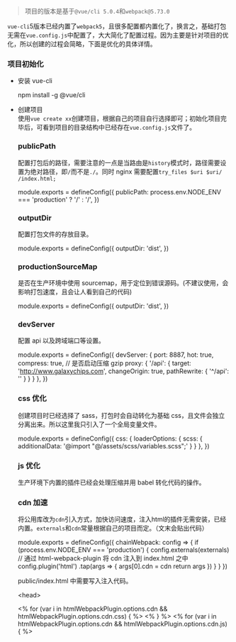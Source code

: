 > 项目的版本是基于`@vue/cli 5.0.4`和`webpack@5.73.0`

`vue-cli`5版本已经内置了`webpack5`，且很多配置都内置化了，换言之，基础打包无需在`vue.config.js`中配置了，大大简化了配置过程。因为主要是针对项目的优化，所以创建的过程会简略，下面是优化的具体详情。

### 项目初始化

*   安装 vue-cli
    
    npm install -g @vue/cli
    
*   创建项目  
    使用`vue create xx`创建项目，根据自己的项目自行选择即可；初始化项目完毕后，可看到项目的目录结构中已经存在`vue.config.js`文件了。
    
    ### publicPath
    
    配置打包后的路径，需要注意的一点是当路由是`history`模式时，路径需要设置为绝对路径，即`/`而不是`./`。同时 nginx 需要配置`try_files $uri $uri/ /index.html;`
    
    module.exports = defineConfig({
    publicPath: process.env.NODE\_ENV === 'production' ? '/' : '/',
    })
    
    ### outputDir
    
    配置打包文件的存放目录。
    
    module.exports = defineConfig({
    outputDir: 'dist',
    })
    
    ### productionSourceMap
    
    是否在生产环境中使用 sourcemap，用于定位到错误源码。(不建议使用，会影响打包速度，且会让人看到自己的代码)
    
    module.exports = defineConfig({
    outputDir: 'dist',
    })
    
    ### devServer
    
    配置 api 以及跨域端口等设置。
    
    module.exports = defineConfig({
    devServer: {
      port: 8887,
      hot: true,
      compress: true, // 是否启动压缩 gzip
      proxy: {
        '/api': {
          target: 'http://www.galaxychips.com',
          changeOrigin: true,
          pathRewrite: {
            '^/api': ''
          }
        }
      }
    },
    })
    
    ### css 优化
    
    创建项目时已经选择了 sass，打包时会自动转化为基础 css，且文件会独立分离出来。所以这里我只引入了一个全局变量文件。
    
    module.exports = defineConfig({
    css: {
      loaderOptions: {
        scss: {
          additionalData: '@import "@/assets/scss/variables.scss";'
        }
      }
    },
    })
    
    ### js 优化
    
    生产环境下内置的插件已经会处理压缩并用 babel 转化代码的操作。
    
    ### cdn 加速
    
    将公用库改为`cdn`引入方式，加快访问速度，注入html的插件无需安装，已经内置。`externals`和`cdn`常量根据自己的项目而定。（文末会贴出代码）
    
    module.exports = defineConfig({
    chainWebpack: config => {
      if (process.env.NODE\_ENV === 'production') {
        config.externals(externals)
        // 通过 html-webpack-plugin 将 cdn 注入到 index.html 之中
        config.plugin('html')
          .tap(args => {
            args\[0\].cdn = cdn
            return args
          })
      }
    }
    })
    
    public/index.html 中需要写入注入代码。
    
    <head\>
      <link rel\="stylesheet" href\="https://cdn.jsdelivr.net/npm/vuetify@2.6.0/dist/vuetify.min.css"\>
      <link rel\="stylesheet" href\="https://cdn.jsdelivr.net/npm/@mdi/font@latest/css/materialdesignicons.min.css"\>
      <link rel\="stylesheet" href\="https://fonts.googleapis.com/css2?family=Roboto:ital,wght@0,100;0,300;0,400;0,500;0,700;0,900;1,100;1,300;1,400;1,500;1,700;1,900&display=swap"\>
      <link rel\="stylesheet" href\="https://cdn.bootcdn.net/ajax/libs/hover.css/2.3.1/css/hover-min.css"\>
    <% for (var i in htmlWebpackPlugin.options.cdn && htmlWebpackPlugin.options.cdn.css) { %>
      <link rel\="stylesheet" href\="<%= htmlWebpackPlugin.options.cdn.css\[i\] %>"\>
    <% } %>
    </head\>
    <body\>
      <!-- built files will be auto injected -->
      <% for (var i in htmlWebpackPlugin.options.cdn && htmlWebpackPlugin.options.cdn.js) { %>
        <script type\="text/javascript" src\="<%= htmlWebpackPlugin.options.cdn.js\[i\] %>"\></script\>
      <% } %>
    </body\>
    
    > 注意：我使用的 ui 框架是`vuetify`，使用 cdn 引入的话就不需要通过 import 引入样式，否则打包时会出错。
    
    ### 代码分割
    
    `lru-cache`是项目中的额外插件，提取为一个单独的 chunk。
    
    config
      .optimization.splitChunks({
        cacheGroups: {
          styles: {
            name: 'styles',
            test: /\\.(s?css|less|sass)$/,
            chunks: 'all',
            priority: 10
          },
          common: {
            name: 'chunk-common',
            chunks: 'all',
            minChunks: 2, // 拆分前必须共享模块的最小 chunks 数。
            maxInitialRequests: 5, // 打包后的入口文件加载时，还能同时加载js文件的数量（包括入口文件）
            minSize: 0, // 生成 chunk 的最小体积（≈ 20kb)
            priority: 1, // 优化将优先考虑具有更高 priority（优先级）的缓存组
            reuseExistingChunk: true // 如果当前 chunk 包含已从主 bundle 中拆分出的模块，则它将被重用，而不是生成新的模块
          },
          vendors: {
            name: 'chunk-vendors',
            test: /\[\\\\/\]node\_modules\[\\\\/\]/,
            chunks: 'all',
            priority: 2,
            reuseExistingChunk: true
          },
          lrucache: {
            name: 'chunk-lrucache',
            test: /\[\\\\/\]node\_modules\[\\\\/\]\_?lru-cache(.\*)/,
            chunks: 'all',
            priority: 3,
            reuseExistingChunk: true
          }
        }
      })
    
    ### gzip压缩
    
    运行`npm install compression-webpack-plugin -D`安装压缩插件。
    
    config.plugin('CompressionPlugin').use('compression-webpack-plugin', \[{
      filename: '\[path\]\[base\].gz',
      algorithm: 'gzip',
      test: /\\.js$|\\.css$|\\.html$/,
      threshold: 10240, // 只处理比这个值大的资源。按字节计算
      minRatio: 0.8 // 只有压缩率比这个值小的资源才会被处理
    }\])
    
    ### 整个配置详情如下
    
    const { defineConfig } = require('@vue/cli-service')
    const path = require('path')
    
    // 路径处理方法
    function resolve (dir) {
    return path.join(\_\_dirname, dir)
    }
    
    const externals = \[
    {
      vue: 'Vue'
    },
    {
      'vue-router': 'VueRouter'
    },
    {
      axios: 'axios'
    },
    {
      vuetify: 'Vuetify'
    },
    {
      md5: 'MD5'
    },
    {
      qs: 'Qs'
    }
    \]
    const cdn = {
    css: \[\],
    js: \[
      'https://cdn.jsdelivr.net/npm/vue@2.6.14/dist/vue.min.js',
      'https://cdn.jsdelivr.net/npm/vue-router@3.5.1/dist/vue-router.min.js',
      'https://cdn.jsdelivr.net/npm/axios@0.27.2/dist/axios.min.js',
      'https://cdn.jsdelivr.net/npm/vuetify@2.6.0/dist/vuetify.min.js',
      'https://cdn.jsdelivr.net/npm/md5@2.3.0/dist/md5.min.js',
      'https://cdn.jsdelivr.net/npm/qs@6.11.0/dist/qs.min.js'
    \]
    }
    
    module.exports = defineConfig({
    publicPath: process.env.NODE\_ENV === 'production' ? '/' : '/',
    outputDir: 'dist',
    productionSourceMap: false,
    lintOnSave: process.env.NODE\_ENV !== 'production',
    devServer: {
      port: 8887,
      hot: true,
      compress: true, // 是否启动压缩 gzip
      proxy: {
        '/api': {
          target: 'http://www.xxxx.com',
          changeOrigin: true,
          pathRewrite: {
            '^/api': ''
          }
        }
      }
    },
    css: {
      loaderOptions: {
        scss: {
          additionalData: '@import "@/assets/scss/variables.scss";'
        }
      }
    },
    configureWebpack: {
      resolve: {
        extensions: \['.vue', '.js', '.json', 'scss', 'css'\],
        alias: {
          '@': resolve('src')
        },
        modules: \[resolve('src'), 'node\_modules'\]
      },
      module: {
      },
      plugins: \[
      \]
    },
    chainWebpack: config => {
      if (process.env.NODE\_ENV === 'production') {
        config.externals(externals)
        // 通过 html-webpack-plugin 将 cdn 注入到 index.html 之中
        config.plugin('html')
          .tap(args => {
            args\[0\].cdn = cdn
            return args
          })
        config.plugin('CompressionPlugin').use('compression-webpack-plugin', \[{
          filename: '\[path\]\[base\].gz',
          algorithm: 'gzip',
          test: /\\.js$|\\.css$|\\.html$/,
          threshold: 10240, // 只处理比这个值大的资源。按字节计算
          minRatio: 0.8 // 只有压缩率比这个值小的资源才会被处理
        }\])
        config
          .optimization.splitChunks({
            cacheGroups: {
              styles: {
                name: 'styles',
                test: /\\.(s?css|less|sass)$/,
                chunks: 'all',
                priority: 10
              },
              common: {
                name: 'chunk-common',
                chunks: 'all',
                minChunks: 2, // 拆分前必须共享模块的最小 chunks 数。
                maxInitialRequests: 5, // 打包后的入口文件加载时，还能同时加载js文件的数量（包括入口文件）
                minSize: 0, // 生成 chunk 的最小体积（≈ 20kb)
                priority: 1, // 优化将优先考虑具有更高 priority（优先级）的缓存组
                reuseExistingChunk: true // 如果当前 chunk 包含已从主 bundle 中拆分出的模块，则它将被重用，而不是生成新的模块
              },
              vendors: {
                name: 'chunk-vendors',
                test: /\[\\\\/\]node\_modules\[\\\\/\]/,
                chunks: 'all',
                priority: 2,
                reuseExistingChunk: true
              },
              lrucache: {
                name: 'chunk-lrucache',
                test: /\[\\\\/\]node\_modules\[\\\\/\]\_?lru-cache(.\*)/,
                chunks: 'all',
                priority: 3,
                reuseExistingChunk: true
              }
            }
          })
      }
    }
    })

本文转自 <https://segmentfault.com/a/1190000042253052>，如有侵权，请联系删除。